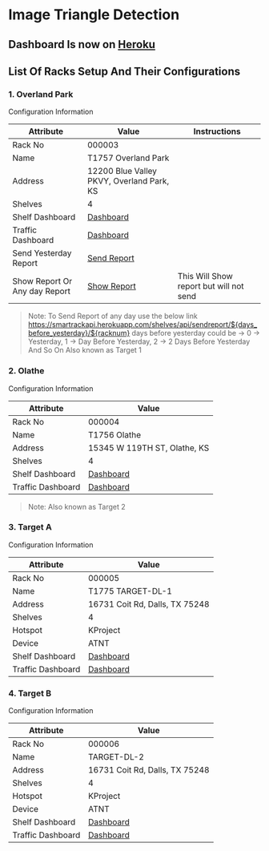 # Image Triangle Detection

## Dashboard Is now on [Heroku](https://smartrackapi.herokuapp.com/)

## List Of Racks Setup And Their Configurations

### 1. Overland Park
Configuration Information

| Attribute | Value | Instructions |
| --------- | -------- | ---------- |
| Rack No   | 000003 | |
| Name      | T1757 Overland Park | |
| Address   | 12200 Blue Valley PKVY, Overland Park, KS | |
| Shelves   | 4 | |
| Shelf Dashboard | [Dashboard](https://smartrackapi.herokuapp.com/shelves/000003) | |
| Traffic Dashboard | [Dashboard](https://smartrackapi.herokuapp.com/traffic/000003) | |
| Send Yesterday Report | [Send Report](https://smartrackapi.herokuapp.com/shelves/api/sendreport/yesterday/000003) | |
| Show Report Or Any day Report | [Show Report](https://smartrackapi.herokuapp.com/shelves/api/showreport/yesterday/000003) | This Will Show report but will not send |
> Note:
To Send Report of any day use the below link
 https://smartrackapi.herokuapp.com/shelves/api/sendreport/${days_before_yesterday}/${racknum}
  days before yesterday could be -> 0 -> Yesterday, 1 -> Day Before Yesterday, 2 -> 2 Days Before Yesterday And So On
Also known as Target 1

### 2. Olathe
Configuration Information

| Attribute | Value |
| --------- | -------- |
| Rack No   | 000004 |
| Name      | T1756 Olathe |
| Address   | 15345 W 119TH ST, Olathe, KS |
| Shelves   | 4 |
| Shelf Dashboard | [Dashboard](https://smartrackapi.herokuapp.com/shelves/000004) |
| Traffic Dashboard | [Dashboard](https://smartrackapi.herokuapp.com/traffic/000004) |
> Note:
Also known as Target 2

### 3. Target A
Configuration Information

| Attribute | Value |
| --------- | -------- |
| Rack No   | 000005 |
| Name      | T1775 TARGET-DL-1 |
| Address   | 16731 Coit Rd, Dalls, TX 75248 |
| Shelves   | 4 |
| Hotspot   | KProject |
| Device    |   ATNT   |
| Shelf Dashboard | [Dashboard](https://smartrackapi.herokuapp.com/shelves/000005) |
| Traffic Dashboard | [Dashboard](https://smartrackapi.herokuapp.com/traffic/000005) |

### 4. Target B
Configuration Information

| Attribute | Value |
| --------- | -------- |
| Rack No   | 000006 |
| Name      | TARGET-DL-2 |
| Address   | 16731 Coit Rd, Dalls, TX 75248 |
| Shelves   | 4 |
| Hotspot   | KProject |
| Device    |   ATNT   |
| Shelf Dashboard | [Dashboard](https://smartrackapi.herokuapp.com/shelves/000006) |
| Traffic Dashboard | [Dashboard](https://smartrackapi.herokuapp.com/traffic/000006) |
